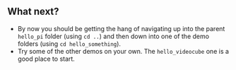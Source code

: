 ## What next?

- By now you should be getting the hang of navigating up into the parent `hello_pi` folder (using `cd ..`) and then down into one of the demo folders (using `cd hello_something`).  
- Try some of the other demos on your own. The `hello_videocube` one is a good place to start.

